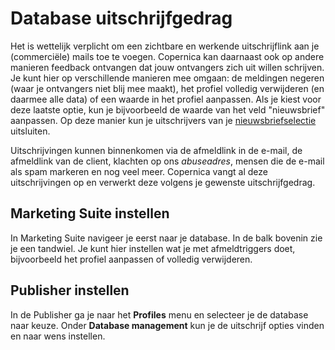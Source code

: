 # Database uitschrijfgedrag
Het is wettelijk verplicht om een zichtbare en werkende uitschrijflink aan
je (commerciële) mails toe te voegen. Copernica kan daarnaast ook op andere
manieren feedback ontvangen dat jouw ontvangers zich uit willen schrijven.
Je kunt hier op verschillende manieren mee omgaan: de meldingen negeren
(waar je ontvangers niet blij mee maakt), het profiel volledig verwijderen
(en daarmee alle data) of een waarde in het profiel aanpassen. Als je kiest
voor deze laatste optie, kun je bijvoorbeeld de waarde van het veld
"nieuwsbrief" aanpassen. Op deze manier kun je uitschrijvers van je
[nieuwsbriefselectie](create-a-mailing-list) uitsluiten.

Uitschrijvingen kunnen binnenkomen via de afmeldlink in de e-mail, de
afmeldlink van de client, klachten op ons *abuseadres*, mensen die de e-mail
als spam markeren en nog veel meer. Copernica vangt al deze uitschrijvingen op
en verwerkt deze volgens je gewenste uitschrijfgedrag.

## Marketing Suite instellen
In Marketing Suite navigeer je eerst naar je database. In de balk bovenin
zie je een tandwiel. Je kunt hier instellen wat je met afmeldtriggers doet,
bijvoorbeeld het profiel aanpassen of volledig verwijderen.

## Publisher instellen
In de Publisher ga je naar het **Profiles** menu en selecteer je de database
naar keuze. Onder **Database management** kun je de uitschrijf opties vinden
en naar wens instellen.
